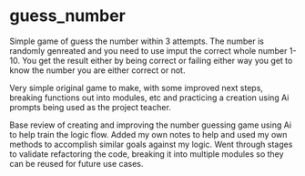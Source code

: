 # guess_number
Simple game of guess the number within 3 attempts.
The number is randomly genreated and you need to use imput the correct whole number 1-10.
You get the result either by being correct or failing either way you get to know the number you are either correct or not.

Very simple original game to make, with some improved next steps, breaking functions out into modules, etc and practicing a creation using Ai prompts being used as the project teacher.

Base review of creating and improving the number guessing game using Ai to help train the logic flow.
Added my own notes to help and used my own methods to accomplish similar goals against my logic.
Went through stages to validate refactoring the code, breaking it into multiple modules so they can be reused for future use cases.

